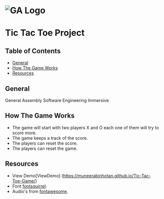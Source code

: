 # ![GA Logo](https://ga-dash.s3.amazonaws.com/production/assets/logo-9f88ae6c9c3871690e33280fcf557f33.png) 

# Tic Tac Toe Project

## Table of Contents

* [General](#general)
* [How The Game Works](#how-the-game-works)
* [Resources](#resources)

## General

General Assembly Software Engineering Immersive

## How The Game Works

* The game will start with two players X and O each one of them will try to score more.
* The game keeps a track of the score.
* The players can reset the score.
* The players can reset the game.


## Resources
* View Demo[ViewDemo] (https://muneerabinhotan.github.io/Tic-Tac-Toe-Game/)
* Font [fontsquirrel](https://www.fontsquirrel.com/fonts/list/find_fonts/400?filter%5Blicense%5D%5B0%5D=web).
* Audio's from [fontawesome](https://freesound.org/).
